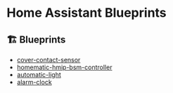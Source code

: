 # Home Assistant Blueprints

## 🏗️ Blueprints
- [cover-contact-sensor](automation/cover-contact-sensor/README.md)
- [homematic-hmip-bsm-controller](automation/homematic-hmip-bsm-controller/README.md)
- [automatic-light](automation/automatic-light/README.md)
- [alarm-clock](automation/alarm-clock/README.md)
